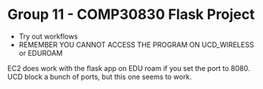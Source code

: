 # Group 11 - COMP30830 Flask Project

- Try out workflows
- REMEMBER YOU CANNOT ACCESS THE PROGRAM ON UCD_WIRELESS or EDUROAM

EC2 does work with the flask app on EDU roam if you set the port to 8080. UCD block a bunch of ports, but this one seems to work.
